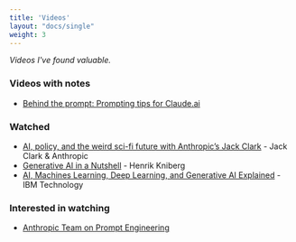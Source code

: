 ```yaml
---
title: 'Videos'
layout: "docs/single"
weight: 3
---
```


*Videos I've found valuable.*

### Videos with notes
- [Behind the prompt: Prompting tips for Claude.ai](behind-the-prompt-claude-ai)

### Watched
- [AI, policy, and the weird sci-fi future with Anthropic’s Jack Clark](https://www.youtube.com/watch?v=b1-OuHWu88Y) - Jack Clark & Anthropic
- [Generative AI in a Nutshell](https://youtu.be/2IK3DFHRFfw?si=C4YA92jx0yoR3C5w) - Henrik Kniberg
- [AI, Machines Learning, Deep Learning, and Generative AI Explained](https://youtu.be/qYNweeDHiyU?si=lg7xmKVXnOasQvSP) - IBM Technology

### Interested in watching
- [Anthropic Team on Prompt Engineering](https://www.youtube.com/watch?v=T9aRN5JkmL8)